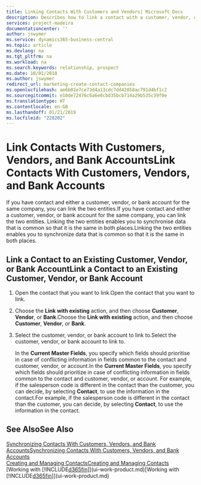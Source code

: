 ```yaml
---
title: Linking Contacts With Customers and Vendors| Microsoft Docs
description: Describes how to link a contact with a customer, vendor, or bank account from the same company, so that you can synchronise common data.
services: project-madeira
documentationcenter: ''
author: jswymer
ms.service: dynamics365-business-central
ms.topic: article
ms.devlang: na
ms.tgt_pltfrm: na
ms.workload: na
ms.search.keywords: relationship, prospect
ms.date: 10/01/2018
ms.author: jswymer
redirect_url: marketing-create-contact-companies
ms.openlocfilehash: ae6b02e7ce73d4a13cdc7dd42858ac791d4bf1c2
ms.sourcegitcommit: e10de72476c6a6e0cbd35bcb714a29b535c39f0e
ms.translationtype: HT
ms.contentlocale: en-GB
ms.lasthandoff: 01/21/2019
ms.locfileid: "228202"
---
```

# <a name="link-contacts-with-customers-vendors-and-bank-accounts"></a><span data-ttu-id="0f725-103">Link Contacts With Customers, Vendors, and Bank Accounts</span><span class="sxs-lookup"><span data-stu-id="0f725-103">Link Contacts With Customers, Vendors, and Bank Accounts</span></span>
<span data-ttu-id="0f725-104">If you have contact and either a customer, vendor, or bank account for the same company, you can link the two entities.</span><span class="sxs-lookup"><span data-stu-id="0f725-104">If you have contact and either a customer, vendor, or bank account for the same company, you can link the two entities.</span></span> <span data-ttu-id="0f725-105">Linking the two entities enables you to synchronise data that is common so that it is the same in both places.</span><span class="sxs-lookup"><span data-stu-id="0f725-105">Linking the two entities enables you to synchronize data that is common so that it is the same in both places.</span></span>

## <a name="link-a-contact-to-an-existing-customer-vendor-or-bank-account"></a><span data-ttu-id="0f725-106">Link a Contact to an Existing Customer, Vendor, or Bank Account</span><span class="sxs-lookup"><span data-stu-id="0f725-106">Link a Contact to an Existing Customer, Vendor, or Bank Account</span></span>
1. <span data-ttu-id="0f725-107">Open the contact that you want to link.</span><span class="sxs-lookup"><span data-stu-id="0f725-107">Open the contact that you want to link.</span></span>
2. <span data-ttu-id="0f725-108">Choose the **Link with existing** action, and then choose **Customer**, **Vendor**, or **Bank**.</span><span class="sxs-lookup"><span data-stu-id="0f725-108">Choose the **Link with existing** action, and then choose **Customer**, **Vendor**, or **Bank**.</span></span>
3. <span data-ttu-id="0f725-109">Select the customer, vendor, or bank account to link to.</span><span class="sxs-lookup"><span data-stu-id="0f725-109">Select the customer, vendor, or bank account to link to.</span></span>

   <span data-ttu-id="0f725-110">In the **Current Master Fields**, you specify which fields should prioritise in case of conflicting information in fields common to the contact and customer, vendor, or account.</span><span class="sxs-lookup"><span data-stu-id="0f725-110">In the **Current Master Fields**, you specify which fields should prioritize in case of conflicting information in fields common to the contact and customer, vendor, or account.</span></span> <span data-ttu-id="0f725-111">For example, if the salesperson code is different in the contact than the customer, you can decide, by selecting **Contact**, to use the information in the contact.</span><span class="sxs-lookup"><span data-stu-id="0f725-111">For example, if the salesperson code is different in the contact than the customer, you can decide, by selecting **Contact**, to use the information in the contact.</span></span>

## <a name="see-also"></a><span data-ttu-id="0f725-112">See Also</span><span class="sxs-lookup"><span data-stu-id="0f725-112">See Also</span></span>
[<span data-ttu-id="0f725-113">Synchronizing Contacts With Customers, Vendors, and Bank Accounts</span><span class="sxs-lookup"><span data-stu-id="0f725-113">Synchronizing Contacts With Customers, Vendors, and Bank Accounts</span></span>](marketing-synchronize-contacts-customers-vendors-bank-accounts.md)  
[<span data-ttu-id="0f725-114">Creating and Managing Contacts</span><span class="sxs-lookup"><span data-stu-id="0f725-114">Creating and Managing Contacts</span></span>](marketing-contacts.md)  
<span data-ttu-id="0f725-115">[Working with [!INCLUDE[d365fin](includes/d365fin_md.md)]](ui-work-product.md)</span><span class="sxs-lookup"><span data-stu-id="0f725-115">[Working with [!INCLUDE[d365fin](includes/d365fin_md.md)]](ui-work-product.md)</span></span>  
